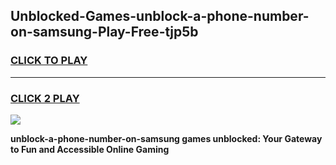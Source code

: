 
## Unblocked-Games-unblock-a-phone-number-on-samsung-Play-Free-tjp5b
<h3>
<a href="https://premium76.site?title=unblock-a-phone-number-on-samsung&ref=21A">CLICK TO PLAY</a></h3>
<hr>

<h3>
<a href="https://premium76.site?title=unblock-a-phone-number-on-samsung&ref=21A">CLICK 2 PLAY</a>
  
</h3>

<a href="https://premium76.site?title=unblock-a-phone-number-on-samsung&ref=21A"><img src="https://clearcache.store/games.png"></a>


**unblock-a-phone-number-on-samsung games unblocked: Your Gateway to Fun and Accessible Online Gaming**
